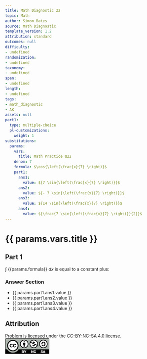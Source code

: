 ```yaml
---
title: Math Diagnostic 22
topic: Math
author: Simon Bates
source: Math Diagnostic
template_version: 1.2
attribution: standard
outcomes: null
difficulty:
- undefined
randomization:
- undefined
taxonomy:
- undefined
span:
- undefined
length:
- undefined
tags:
- math_diagnostic
- AK
assets: null
part1:
  type: multiple-choice
  pl-customizations:
    weight: 1
substitutions:
  params:
    vars:
      title: Math Practice Q22
    denom: 7
    formula: $\cos{\left(\frac{x}{7} \right)}$
    part1:
      ans1:
        value: ${7 \sin{\left(\frac{x}{7} \right)}}$
      ans2:
        value: ${- 7 \sin{\left(\frac{x}{7} \right)}}$
      ans3:
        value: ${14 \sin{\left(\frac{x}{7} \right)}}$
      ans4:
        value: ${\frac{7 \sin{\left(\frac{x}{7} \right)}}{2}}$
---
```

# {{ params.vars.title }}

## Part 1

$\int$ {{params.formula}} $dx$ is equal to a constant plus:

### Answer Section

- {{ params.part1.ans1.value }}
- {{ params.part1.ans2.value }}
- {{ params.part1.ans3.value }}
- {{ params.part1.ans4.value }}

## Attribution

Problem is licensed under the [CC-BY-NC-SA 4.0 license](https://creativecommons.org/licenses/by-nc-sa/4.0/).<br> ![The Creative Commons 4.0 license requiring attribution-BY, non-commercial-NC, and share-alike-SA license.](https://raw.githubusercontent.com/firasm/bits/master/by-nc-sa.png)